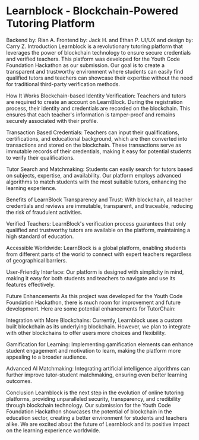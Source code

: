 # Learnblock - Blockchain-Powered Tutoring Platform
Backend by: Rian A.
Frontend by: Jack H. and Ethan P.
UI/UX and design by: Carry Z.
Introduction
Learnblock is a revolutionary tutoring platform that leverages the power of blockchain technology to ensure secure credentials and verified teachers. This platform was developed for the Youth Code Foundation Hackathon as our submission. Our goal is to create a transparent and trustworthy environment where students can easily find qualified tutors and teachers can showcase their expertise without the need for traditional third-party verification methods.

How It Works
Blockchain-based Identity Verification: Teachers and tutors are required to create an account on LearnBlock. During the registration process, their identity and credentials are recorded on the blockchain. This ensures that each teacher's information is tamper-proof and remains securely associated with their profile.

Transaction Based Credentials: Teachers can input their qualifications, certifications, and educational background, which are then converted into transactions and stored on the blockchain. These transactions serve as immutable records of their credentials, making it easy for potential students to verify their qualifications.

Tutor Search and Matchmaking: Students can easily search for tutors based on subjects, expertise, and availability. Our platform employs advanced algorithms to match students with the most suitable tutors, enhancing the learning experience.

Benefits of LearnBlock
Transparency and Trust: With blockchain, all teacher credentials and reviews are immutable, transparent, and traceable, reducing the risk of fraudulent activities.

Verified Teachers: LearnBlock's verification process guarantees that only qualified and trustworthy tutors are available on the platform, maintaining a high standard of education.

Accessible Worldwide: LearnBlock is a global platform, enabling students from different parts of the world to connect with expert teachers regardless of geographical barriers.

User-Friendly Interface: Our platform is designed with simplicity in mind, making it easy for both students and teachers to navigate and use its features effectively.

Future Enhancements
As this project was developed for the Youth Code Foundation Hackathon, there is much room for improvement and future development. Here are some potential enhancements for TutorChain:

Integration with More Blockchains: Currently, Learnblock uses a custom built blockchain as its underlying blockchain. However, we plan to integrate with other blockchains to offer users more choices and flexibility.

Gamification for Learning: Implementing gamification elements can enhance student engagement and motivation to learn, making the platform more appealing to a broader audience.

Advanced AI Matchmaking: Integrating artificial intelligence algorithms can further improve tutor-student matchmaking, ensuring even better learning outcomes.

Conclusion
Learnblock is the next step in the evolution of online tutoring platforms, providing unparalleled security, transparency, and credibility through blockchain technology. Our submission for the Youth Code Foundation Hackathon showcases the potential of blockchain in the education sector, creating a better environment for students and teachers alike. We are excited about the future of Learnblock and its positive impact on the learning experience worldwide.





